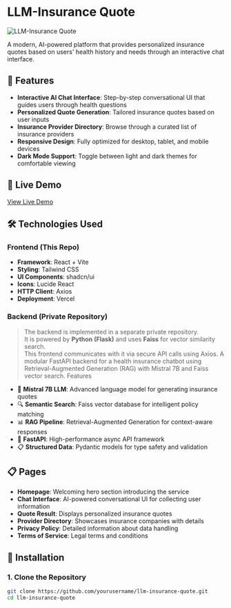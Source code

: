# LLM-Insurance Quote

![LLM-Insurance Quote](https://insurance-quotation.vercel.app/logo.svg)

A modern, AI-powered platform that provides personalized insurance quotes based on users' health history and needs through an interactive chat interface.

## 🌟 Features

- **Interactive AI Chat Interface**: Step-by-step conversational UI that guides users through health questions  
- **Personalized Quote Generation**: Tailored insurance quotes based on user inputs  
- **Insurance Provider Directory**: Browse through a curated list of insurance providers  
- **Responsive Design**: Fully optimized for desktop, tablet, and mobile devices  
- **Dark Mode Support**: Toggle between light and dark themes for comfortable viewing  

## 🚀 Live Demo

[View Live Demo](https://insurance-quotation.vercel.app/)

## 🛠️ Technologies Used

### Frontend (This Repo)
- **Framework**: React + Vite  
- **Styling**: Tailwind CSS  
- **UI Components**: shadcn/ui  
- **Icons**: Lucide React  
- **HTTP Client**: Axios  
- **Deployment**: Vercel  

### Backend (Private Repository)
> The backend is implemented in a separate private repository.  
> It is powered by **Python (Flask)** and uses **Faiss** for vector similarity search.  
> This frontend communicates with it via secure API calls using Axios.
> A modular FastAPI backend for a health insurance chatbot using Retrieval-Augmented Generation (RAG) with Mistral 7B and Faiss vector search.
> Features

- 🤖 **Mistral 7B LLM**: Advanced language model for generating insurance quotes
- 🔍 **Semantic Search**: Faiss vector database for intelligent policy matching
- 📊 **RAG Pipeline**: Retrieval-Augmented Generation for context-aware responses
- 🚀 **FastAPI**: High-performance async API framework
- 📋 **Structured Data**: Pydantic models for type safety and validation


## 📋 Pages

- **Homepage**: Welcoming hero section introducing the service  
- **Chat Interface**: AI-powered conversational UI for collecting user information  
- **Quote Result**: Displays personalized insurance quotes  
- **Provider Directory**: Showcases insurance companies with details  
- **Privacy Policy**: Detailed information about data handling  
- **Terms of Service**: Legal terms and conditions  

## 🔧 Installation

### 1. Clone the Repository
```bash
git clone https://github.com/yourusername/llm-insurance-quote.git
cd llm-insurance-quote

